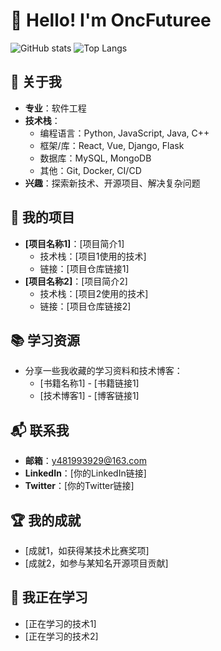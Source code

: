 # 👋 Hello! I'm OncFuturee
![GitHub stats](https://github-readme-stats.vercel.app/api?username=OncFuturee&show_icons=true&theme=radical)
![Top Langs](https://github-readme-stats.vercel.app/api/top-langs/?username=OncFuturee&layout=compact&theme=radical)

## 🌟 关于我
- **专业**：软件工程
- **技术栈**：
  - 编程语言：Python, JavaScript, Java, C++
  - 框架/库：React, Vue, Django, Flask
  - 数据库：MySQL, MongoDB
  - 其他：Git, Docker, CI/CD
- **兴趣**：探索新技术、开源项目、解决复杂问题

## 🚀 我的项目
- **[项目名称1]**：[项目简介1]
  - 技术栈：[项目1使用的技术]
  - 链接：[项目仓库链接1]
- **[项目名称2]**：[项目简介2]
  - 技术栈：[项目2使用的技术]
  - 链接：[项目仓库链接2]

## 📚 学习资源
- 分享一些我收藏的学习资料和技术博客：
  - [书籍名称1] - [书籍链接1]
  - [技术博客1] - [博客链接1]

## 📬 联系我
- **邮箱**：y481993929@163.com
- **LinkedIn**：[你的LinkedIn链接]
- **Twitter**：[你的Twitter链接]

## 🏆 我的成就
- [成就1，如获得某技术比赛奖项]
- [成就2，如参与某知名开源项目贡献]

## 🌱 我正在学习
- [正在学习的技术1]
- [正在学习的技术2]
